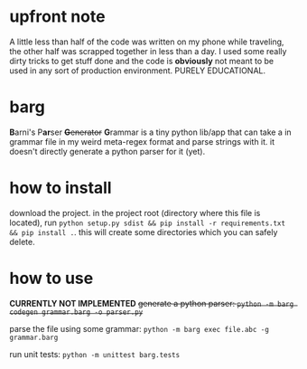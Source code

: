 # upfront note
A little less than half of the code was written on my phone while traveling, the other half was scrapped together in less than a day. I used some really dirty tricks to get stuff done and the code is **obviously** not meant to be used in any sort of production environment. PURELY EDUCATIONAL.

# barg
**B**arni's P**ar**ser ~~**G**enerator~~ **G**rammar is a tiny python lib/app that can take a in grammar file in my weird meta-regex format and parse strings with it. it doesn't directly generate a python parser for it (yet).

# how to install
download the project. in the project root (directory where this file is located), run `python setup.py sdist && pip install -r requirements.txt && pip install .`. this will create some directories which you can safely delete.

# how to use
**CURRENTLY NOT IMPLEMENTED** ~~generate a python parser: `python -m barg codegen grammar.barg -o parser.py`~~

parse the file using some grammar: `python -m barg exec file.abc -g grammar.barg`

run unit tests: `python -m unittest barg.tests`
